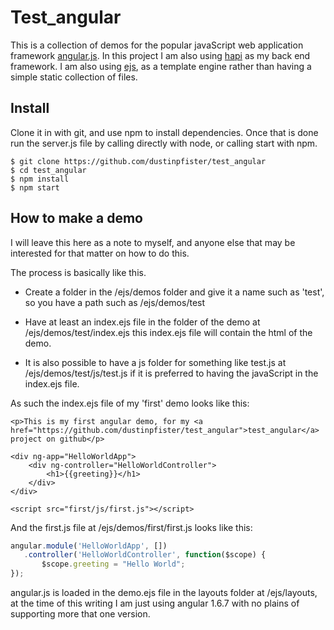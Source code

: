 # Test_angular

This is a collection of demos for the popular javaScript web application framework [angular.js](https://angularjs.org/). In this project I am also using [hapi](https://hapijs.com/) as my back end framework. I am also using [ejs](https://www.npmjs.com/package/ejs), as a template engine rather than having a simple static collection of files.

## Install

Clone it in with git, and use npm to install dependencies. Once that is done run the server.js file by calling directly with node, or calling start with npm.

```
$ git clone https://github.com/dustinpfister/test_angular
$ cd test_angular
$ npm install
$ npm start
```

## How to make a demo

I will leave this here as a note to myself, and anyone else that may be interested for that matter on how to do this. 

The process is basically like this.

* Create a folder in the /ejs/demos folder and give it a name such as 'test', so you have a path such as /ejs/demos/test

* Have at least an index.ejs file in the folder of the demo at /ejs/demos/test/index.ejs this index.ejs file will contain the html of the demo.

* It is also possible to have a js folder for something like test.js at /ejs/demos/test/js/test.js if it is preferred to having the javaScript in the index.ejs file.

As such the index.ejs file of my 'first' demo looks like this:

```ejs
<p>This is my first angular demo, for my <a href="https://github.com/dustinpfister/test_angular">test_angular</a> project on github</p>
 
<div ng-app="HelloWorldApp">
    <div ng-controller="HelloWorldController">
        <h1>{{greeting}}</h1>
    </div>
</div>
 
<script src="first/js/first.js"></script>
```

And the first.js file at /ejs/demos/first/first.js looks like this:

```js
angular.module('HelloWorldApp', [])
   .controller('HelloWorldController', function($scope) {
       $scope.greeting = "Hello World";
});
```

angular.js is loaded in the demo.ejs file in the layouts folder at /ejs/layouts, at the time of this writing I am just using angular 1.6.7 with no plains of supporting more that one version.